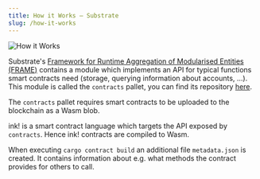 ```yaml
---
title: How it Works ‒ Substrate
slug: /how-it-works
---
```


<div class="schema">
    <img src="https://paritytech.github.io/ink-docs/img/how-it-works.svg" alt="How it Works" />
</div>

Substrate's [Framework for Runtime Aggregation of Modularised Entities (FRAME)](https://docs.substrate.io/v3/runtime/frame/) contains
a module  which implements an API for typical functions smart contracts need (storage, querying information about accounts, …).
This module is called the `contracts` pallet,
you can find its repository [here](https://github.com/paritytech/substrate/blob/master/frame/contracts/README.md).

The `contracts` pallet requires smart contracts to be uploaded to the blockchain as a Wasm blob.

ink! is a smart contract language which targets the API exposed by `contracts`.
Hence ink! contracts are compiled to Wasm.

When executing `cargo contract build` an additional file `metadata.json` is created.
It contains information about e.g. what methods the contract provides for others to call.
